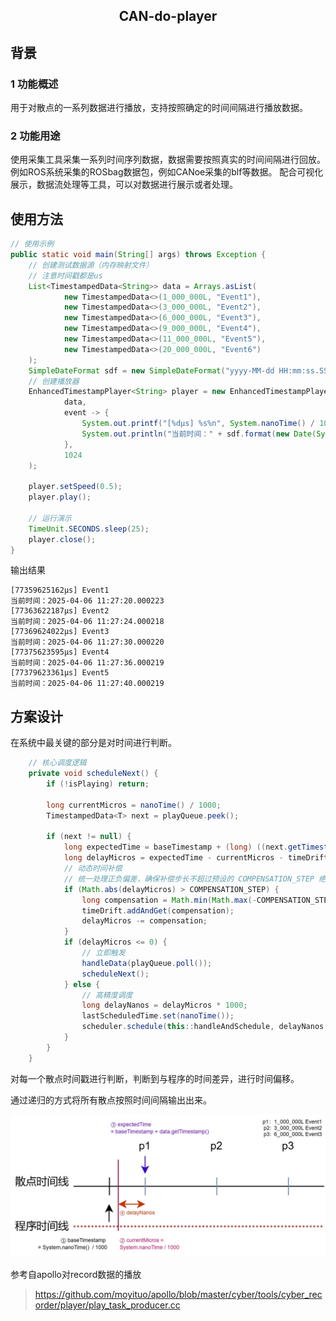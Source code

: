 
<h2><center>CAN-do-player</center></h2>

## 背景
### 1 功能概述
用于对散点的一系列数据进行播放，支持按照确定的时间间隔进行播放数据。

### 2 功能用途
使用采集工具采集一系列时间序列数据，数据需要按照真实的时间间隔进行回放。例如ROS系统采集的ROSbag数据包，例如CANoe采集的blf等数据。
配合可视化展示，数据流处理等工具，可以对数据进行展示或者处理。

## 使用方法
```java
// 使用示例
public static void main(String[] args) throws Exception {
    // 创建测试数据源（内存映射文件）
    // 注意时间戳都是us
    List<TimestampedData<String>> data = Arrays.asList(
            new TimestampedData<>(1_000_000L, "Event1"),
            new TimestampedData<>(3_000_000L, "Event2"),
            new TimestampedData<>(6_000_000L, "Event3"),
            new TimestampedData<>(9_000_000L, "Event4"),
            new TimestampedData<>(11_000_000L, "Event5"),
            new TimestampedData<>(20_000_000L, "Event6")
    );
    SimpleDateFormat sdf = new SimpleDateFormat("yyyy-MM-dd HH:mm:ss.SSSSSS");
    // 创建播放器
    EnhancedTimestampPlayer<String> player = new EnhancedTimestampPlayer<>(
            data,
            event -> {
                System.out.printf("[%dµs] %s%n", System.nanoTime() / 1000, event);
                System.out.println("当前时间：" + sdf.format(new Date(System.currentTimeMillis())));
            },
            1024
    );

    player.setSpeed(0.5);
    player.play();

    // 运行演示
    TimeUnit.SECONDS.sleep(25);
    player.close();
}
```

输出结果
```shell
[77359625162µs] Event1
当前时间：2025-04-06 11:27:20.000223
[77363622187µs] Event2
当前时间：2025-04-06 11:27:24.000218
[77369624022µs] Event3
当前时间：2025-04-06 11:27:30.000220
[77375623595µs] Event4
当前时间：2025-04-06 11:27:36.000219
[77379623361µs] Event5
当前时间：2025-04-06 11:27:40.000219
```


## 方案设计

在系统中最关键的部分是对时间进行判断。

```java
    // 核心调度逻辑
    private void scheduleNext() {
        if (!isPlaying) return;

        long currentMicros = nanoTime() / 1000;
        TimestampedData<T> next = playQueue.peek();

        if (next != null) {
            long expectedTime = baseTimestamp + (long) ((next.getTimestamp()) / speedFactor);
            long delayMicros = expectedTime - currentMicros - timeDrift.get();
            // 动态时间补偿
            // 统一处理正负偏差，确保补偿步长不超过预设的 COMPENSATION_STEP 绝对值
            if (Math.abs(delayMicros) > COMPENSATION_STEP) {
                long compensation = Math.min(Math.max(-COMPENSATION_STEP, delayMicros), COMPENSATION_STEP);
                timeDrift.addAndGet(compensation);
                delayMicros -= compensation;
            }
            if (delayMicros <= 0) {
                // 立即触发
                handleData(playQueue.poll());
                scheduleNext();
            } else {
                // 高精度调度
                long delayNanos = delayMicros * 1000;
                lastScheduledTime.set(nanoTime());
                scheduler.schedule(this::handleAndSchedule, delayNanos, TimeUnit.NANOSECONDS);
            }
        }
    }
```
对每一个散点时间戳进行判断，判断到与程序的时间差异，进行时间偏移。

通过递归的方式将所有散点按照时间间隔输出出来。

![image](https://github.com/Jarrettluo/can-do-play/blob/main/images/示意图.jpg)


参考自apollo对record数据的播放
> https://github.com/moyituo/apollo/blob/master/cyber/tools/cyber_recorder/player/play_task_producer.cc
